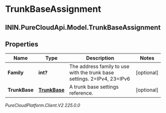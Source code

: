 # TrunkBaseAssignment

## ININ.PureCloudApi.Model.TrunkBaseAssignment

## Properties

|Name | Type | Description | Notes|
|------------ | ------------- | ------------- | -------------|
| **Family** | **int?** | The address family to use with the trunk base settings. 2&#x3D;IPv4, 23&#x3D;IPv6 | [optional] |
| **TrunkBase** | [**TrunkBase**](TrunkBase) | A trunk base settings reference. | [optional] |



_PureCloudPlatform.Client.V2 225.0.0_
